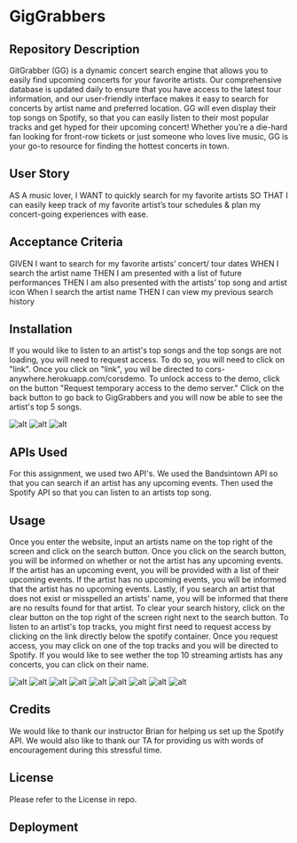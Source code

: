 # GigGrabbers

## Repository Description

GitGrabber (GG) is a dynamic concert search engine that allows you to easily find upcoming concerts for your favorite artists. Our comprehensive database is updated daily to ensure that you have access to the latest tour information, and our user-friendly interface makes it easy to search for concerts by artist name and preferred location. GG will even display their top songs on Spotify, so that you can easily listen to their most popular tracks and get hyped for their upcoming concert! Whether you’re a die-hard fan looking for front-row tickets or just someone who loves live music, GG is your go-to resource for finding the hottest concerts in town. 

## User Story

AS A music lover,
I WANT to quickly search for my favorite artists 
SO THAT I can easily keep track of my favorite artist’s tour schedules & plan my concert-going experiences with ease.

## Acceptance Criteria

GIVEN I want to search for my favorite artists’ concert/ tour dates
WHEN I search the artist name
THEN I am presented with a list of future performances 
THEN I am also presented with the artists’ top song and artist icon
When I search the artist name
THEN I can view my previous search history


## Installation

If you would like to listen to an artist's top songs and the top songs are not loading, you will need to request access. To do so, you will need to click on "link". Once you click on "link", you wil be directed to cors-anywhere.herokuapp.com/corsdemo. To unlock access to the demo, click on the button "Request temporary access to the demo server." Click on the back button to go back to GigGrabbers and you will now be able to see the artist's top 5 songs. 

![alt](/assets/Screenshots/back-button.png)
![alt](/assets/Screenshots/7.png)
![alt](/assets/Screenshots/Access-button.png)

## APIs Used 

For this assignment, we used two API's. We used the Bandsintown API so that you can search if an artist has any upcoming events. Then used the Spotify API so that you can listen to an artists top song.  

## Usage

Once you enter the website, input an artists name on the top right of the screen and click on the search button. Once you click on the search button, you will be informed on whether or not the artist has any upcoming events. If the artist has an upcoming event, you will be provided with a list of their upcoming events. If the artist has no upcoming events, you will be informed that the artist has no upcoming events. Lastly, if you search an artist that does not exist or misspelled an artists' name, you will be informed that there are no results found for that artist. To clear your search history, click on the clear button on the top right of the screen right next to the search button. To listen to an artist's top tracks, you might first need to request access by clicking on the link directly below the spotify container. Once you request access, you may click on one of the top tracks and you will be directed to Spotify. If you would like to see wether the top 10 streaming artists has any concerts, you can click on their name. 

![alt](./assets/Screenshots/1.png)
![alt](./assets/Screenshots/2.png)
![alt](./assets/Screenshots/3.png)
![alt](/assets/Screenshots/4.png)
![alt](./assets/Screenshots/5.png)
![alt](./assets/Screenshots/6.png)
![alt](/assets/Screenshots/7.png)
![alt](./assets/Screenshots/8.png)
![alt](/assets/Screenshots/9.png)

## Credits

We would like to thank our instructor Brian for helping us set up the Spotify API. We would also like to thank our TA for providing us with words of encouragement during this stressful time.
## License

Please refer to the License in repo.

## Deployment
